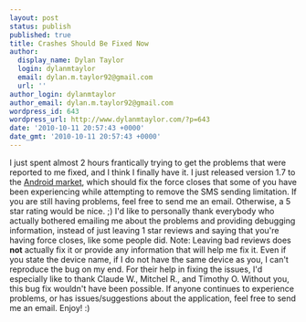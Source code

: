 ```yaml
---
layout: post
status: publish
published: true
title: Crashes Should Be Fixed Now
author:
  display_name: Dylan Taylor
  login: dylanmtaylor
  email: dylan.m.taylor92@gmail.com
  url: ''
author_login: dylanmtaylor
author_email: dylan.m.taylor92@gmail.com
wordpress_id: 643
wordpress_url: http://www.dylanmtaylor.com/?p=643
date: '2010-10-11 20:57:43 +0000'
date_gmt: '2010-10-11 20:57:43 +0000'
---
```

<p>I just spent almost 2 hours frantically trying to get the problems that were reported to me fixed, and I think I finally have it. I just released version 1.7 to the <a class="zem_slink" title="Android Market" rel="homepage" href="http://www.android.com/market/">Android market</a>, which should fix the force closes that some of you have been experiencing while attempting to remove the SMS sending limitation. If you are still having problems, feel free to send me an email. Otherwise, a 5 star rating would be nice. ;) I'd like to personally thank everybody who actually bothered emailing me about the problems and providing debugging information, instead of just leaving 1 star reviews and saying that you're having force closes, like some people did. Note: Leaving bad reviews does <strong>not</strong> actually fix it or provide any information that will help me fix it. Even if you state the device name, if I do not have the same device as you, I can't reproduce the bug on my end. For their help in fixing the issues, I'd especially like to thank Claude W., Mitchel R., and Timothy O. Without you, this bug fix wouldn't have been possible. If anyone continues to experience problems, or has issues/suggestions about the application, feel free to send me an email. Enjoy! :)</p>
